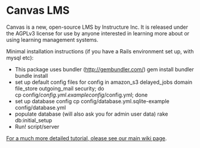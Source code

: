 Canvas LMS
======

Canvas is a new, open-source LMS by Instructure Inc. It is released under the
AGPLv3 license for use by anyone interested in learning more about or using
learning management systems.

Minimal installation instructions (if you have a Rails environment set up, with mysql etc):
  * This package uses bundler (http://gembundler.com/) 
    gem install bundler  
    bundle install
  * set up default config files
    for config in amazon_s3 delayed_jobs domain file_store outgoing_mail security; do \
    cp config/$config.yml.example config/$config.yml; done
  * set up database config
    cp config/database.yml.sqlite-example config/database.yml
  * populate database (will also ask you for admin user data)
    rake db:initial_setup
  * Run!
    script/server

[For a much more detailed tutorial, olease see our main wiki page](http://github.com/instructure/canvas-lms/wiki).
